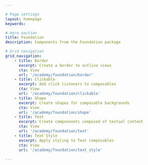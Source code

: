 ```yaml
---

# Page settings
layout: homepage
keywords:

# Hero section
title: Foundation
description: Components from the Foundation package

# Grid navigation
grid_navigation:
    - title: Border
      excerpt: Create a border to outline views
      cta: View
      url: '/academy/foundation/border'
    - title: Clickable
      excerpt: Add click listeners to composables
      cta: View
      url: '/academy/foundation/clickable'
    - title: Shape
      excerpt: Create shapes for composable backgrounds
      cta: View
      url: '/academy/foundation/shape'
    - title: Text
      excerpt: Create componenets composed of textual content
      cta: View
      url: '/academy/foundation/text'
    - title: Text Style
      excerpt: Apply styling to Text composables
      cta: View
      url: '/academy/foundation/text_style'
      
---
```


